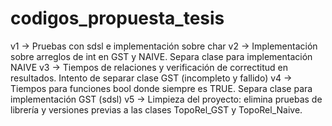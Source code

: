 # codigos_propuesta_tesis
v1 -> Pruebas con sdsl e implementación sobre char
v2 -> Implementación sobre arreglos de int en GST y NAIVE. Separa clase para implementación NAIVE
v3 -> Tiempos de relaciones y verificación de correctitud en resultados. Intento de separar clase GST (incompleto y fallido)
v4 -> Tiempos para funciones bool donde siempre es TRUE. Separa clase para implementación GST (sdsl)
v5 -> Limpieza del proyecto: elimina pruebas de librería y versiones previas a las clases TopoRel_GST y TopoRel_Naive.
